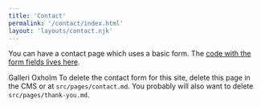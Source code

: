 ```yaml
---
title: 'Contact'
permalink: '/contact/index.html'
layout: 'layouts/contact.njk'
---
```


You can have a contact page which uses a basic form. The [code with the form fields lives here](https://github.com/hankchizljaw/hylia/blob/master/src/_includes/layouts/contact.njk). 

Galleri Oxholm To delete the contact form for this site, delete this page in the CMS or at `src/pages/contact.md`. You probably will also want to delete `src/pages/thank-you.md`.
